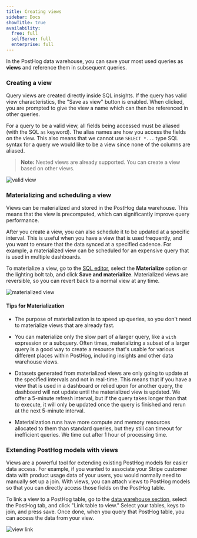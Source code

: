 ```yaml
---
title: Creating views
sidebar: Docs
showTitle: true
availability:
  free: full
  selfServe: full
  enterprise: full
---
```


In the PostHog data warehouse, you can save your most used queries as **views** and reference them in subsequent queries.

### Creating a view

Query views are created directly inside SQL insights. If the query has valid view characteristics, the "Save as view" button is enabled. When clicked, you are prompted to give the view a name which can then be referenced in other queries. 

For a query to be a valid view, all fields being accessed must be aliased (with the SQL `as` keyword). The alias names are how you access the fields on the view. This also means that we cannot use `SELECT *...` type SQL syntax for a query we would like to be a view since none of the columns are aliased.

> **Note:** Nested views are already supported. You can create a view based on other views.

![valid view](https://res.cloudinary.com/dmukukwp6/image/upload/v1710055416/posthog.com/contents/images/features/data-warehouse/valid-view.png)

### Materializing and scheduling a view

Views can be materialized and stored in the PostHog data warehouse. This means that the view is precomputed, which can significantly improve query performance.

After you create a view, you can also schedule it to be updated at a specific interval. This is useful when you have a view that is used frequently, and you want to ensure that the data synced at a specified cadence. For example, a materialized view can be scheduled for an expensive query that is used in multiple dashboards.

To materialize a view, go to the [SQL editor](https://us.posthog.com/sql), select the **Materialize** option or the lighting bolt tab, and click **Save and materialize**. Materialized views are reversible, so you can revert back to a normal view at any time.


![materialized view](https://res.cloudinary.com/dmukukwp6/image/upload/ph_materialization_a3dd7dfb0b.png)

#### Tips for Materialization

- The purpose of materialization is to speed up queries, so you don't need to materialize views that are already fast.

- You can materialize only the slow part of a larger query, like a `with` expression or a subquery. Often times, materializing a subset of a larger query is a good way to create a resource that's usable for various different places within PostHog, including insights and other data warehouse views.

- Datasets generated from materialized views are only going to update at the specified intervals and not in real-time. This means that if you have a view that is used in a dashboard or relied upon for another query, the dashboard will not update until the materialized view is updated. We offer a 5-minute refresh interval, but if the query takes longer than that to execute, it will only be updated once the query is finished and rerun at the next 5-minute interval.

- Materialization runs have more compute and memory resources allocated to them than standard queries, but they still can timeout for inefficient queries. We time out after 1 hour of processing time.

### Extending PostHog models with views

Views are a powerful tool for extending existing PostHog models for easier data access. For example, if you wanted to associate your Stripe customer data with product usage data of your users, you would normally need to manually set up a join. With views, you can attach views to PostHog models so that you can directly access those fields on the PostHog table. 

To link a view to a PostHog table, go to the [data warehouse section](https://app.posthog.com/data-warehouse/posthog), select the PostHog tab, and click "Link table to view." Select your tables, keys to join, and press save. Once done, when you query that PostHog table, you can access the data from your view.

![view link](https://res.cloudinary.com/dmukukwp6/image/upload/v1710055416/posthog.com/contents/images/features/data-warehouse/view-link.png)

